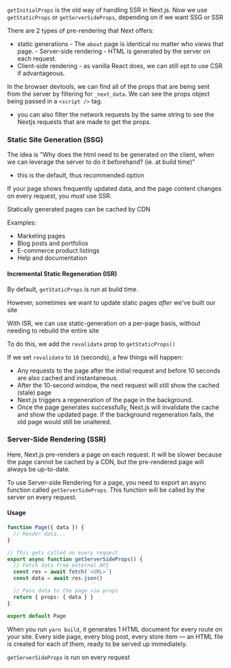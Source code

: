 
`getInitialProps` is the old way of handling SSR in Next.js. Now we use `getStaticProps` or `getServerSideProps`, depending on if we want SSG or SSR

There are 2 types of pre-rendering that Next offers:
- static generations - The `about` page is identical no matter who views that page. - Server-side rendering - HTML is generated by the server on each request.
- Client-side rendering - as vanilla React does, we can still opt to use CSR if advantageous.

In the browser devtools, we can find all of the props that are being sent from the server by filtering for `_next_data`. We can see the props object being passed in a `<script />` tag.
- you can also filter the network requests by the same string to see the Nextjs requests that are made to get the props.

### Static Site Generation (SSG)
The idea is "Why does the html need to be generated on the client, when we can leverage the server to do it beforehand? (ie. at build time)"
- this is the default, thus recommended option

If your page shows frequently updated data, and the page content changes on every request, you *must* use SSR.

Statically generated pages can be cached by CDN

Examples:
- Marketing pages
- Blog posts and portfolios
- E-commerce product listings
- Help and documentation

#### Incremental Static Regeneration (ISR)
By default, `getStaticProps` is run at build time.

However, sometimes we want to update static pages *after* we've built our site

With ISR, we can use static-generation on a per-page basis, without needing to rebuild the entire site

To do this, we add the `revalidate` prop to `getStaticProps()`

If we set `revalidate` to `10` (seconds), a few things will happen:
- Any requests to the page after the initial request and before 10 seconds are also cached and instantaneous.
- After the 10-second window, the next request will still show the cached (stale) page
- Next.js triggers a regeneration of the page in the background.
- Once the page generates successfully, Next.js will invalidate the cache and show the updated page. If the background regeneration fails, the old page would still be unaltered.

### Server-Side Rendering (SSR)
Here, Next.js pre-renders a page on each request. It will be slower because the page cannot be cached by a CDN, but the pre-rendered page will always be up-to-date. 

To use Server-side Rendering for a page, you need to export an async function called `getServerSideProps`. This function will be called by the server on every request.

#### Usage
```ts
function Page({ data }) {
  // Render data...
}

// This gets called on every request
export async function getServerSideProps() {
  // Fetch data from external API
  const res = await fetch(`<URL>`)
  const data = await res.json()

  // Pass data to the page via props
  return { props: { data } }
}

export default Page
```

When you run `yarn build`, it generates 1 HTML document for every route on your site. Every side page, every blog post, every store item — an HTML file is created for each of them, ready to be served up immediately.

`getServerSideProps` is run on every request
